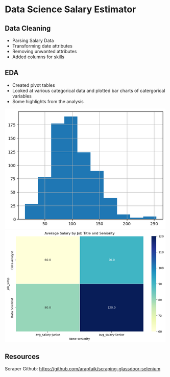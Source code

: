 # Data Science Salary Estimator

## Data Cleaning

- Parsing Salary Data
- Transforming date attributes
- Removing unwanted attributes
- Added columns for skills

## EDA

- Created pivot tables
- Looked at various categorical data and plotted bar charts of catergorical variables
- Some highlights from the analysis

![Bicycle Lane Detection](Visualizations/avg_sal_hist.png)
![Bicycle Lane Detection](Visualizations/avg_sal_title.png)

## Resources

Scraper Github: https://github.com/arapfaik/scraping-glassdoor-selenium
